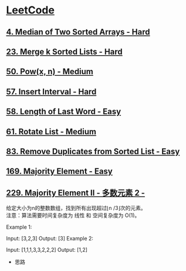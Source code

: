 # [LeetCode](https://leetcode.com)

## [4. Median of Two Sorted Arrays - Hard](https://leetcode.com/problems/median-of-two-sorted-arrays/)

## [23. Merge k Sorted Lists - Hard](https://leetcode.com/problems/merge-k-sorted-lists/)

## [50. Pow(x, n) - Medium](https://leetcode.com/problems/powx-n/)  

## [57. Insert Interval - Hard](https://leetcode.com/problems/insert-interval/)  

## [58. Length of Last Word - Easy](https://leetcode.com/problems/length-of-last-word/)  

## [61. Rotate List - Medium](https://leetcode.com/problems/rotate-list/)  

## [83. Remove Duplicates from Sorted List - Easy](https://leetcode.com/problems/remove-duplicates-from-sorted-list/)  

## [169. Majority Element - Easy](https://leetcode.com/problems/majority-element/)  

## [229. Majority Element II - 多数元素 2 - ](229.md)

给定大小为n的整数数组，找到所有出现超过⌊n /3⌋次的元素。  
注意：算法需要时间复杂度为 线性 和 空间复杂度为 O(1)。  

Example 1:

Input: [3,2,3]
Output: [3]
Example 2:

Input: [1,1,1,3,3,2,2,2]
Output: [1,2]

* 思路   

